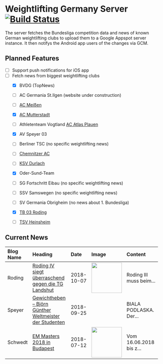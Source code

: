 # Weightlifting Germany Server [![Build Status](https://travis-ci.org/WGierke/weightlifting_germany_server.svg?branch=master)](https://travis-ci.org/WGierke/weightlifting_germany_server)

The server fetches the Bundesliga competition data and news of known German weightlifting clubs to upload them to a Google Appspot server instance.
It then notifys the Android app users of the changes via GCM.

## Planned Features
- [ ] Support push notifications for iOS app  
- [ ] Fetch news from biggest weightlifting clubs
    - [X] BVDG (TopNews)
    - [ ] AC Germania St.Ilgen (website under construction)
    - [ ] [AC Meißen](http://www.ac-meissen.de/index.php?start=1)
    - [X] [AC Mutterstadt](http://www.ac-mutterstadt.de/index.php?start=1)
    - [ ] Athletenteam Vogtland [AC Atlas Plauen](https://acatlas.wordpress.com/)
    - [X] AV Speyer 03
    - [ ] Berliner TSC (no specific weightlifting news)
    - [ ] [Chemnitzer AC](http://chemnitzer-athletenclub.de/aktuelles/news/page/1/)
    - [ ] [KSV Durlach](http://ksvdurlach.de/news?page_n54=1)
    - [X] Oder-Sund-Team
    - [ ] SG Fortschritt Eibau (no specific weightlifting news)
    - [ ] SSV Samswegen (no specific weightlifting news)
    - [ ] SV Germania Obrigheim (no news about 1. Bundesliga)
    - [X] [TB 03 Roding](http://www.tb03-gewichtheben.de/page/1/)
    - [ ] [TSV Heinsheim](http://gewichtheben.tsv-heinsheim.de/index.php?start=1)


## Current News

| Blog Name   | Heading                                                                                                                                               | Date       | Image                                                                                                                     | Content                 |
|:------------|:------------------------------------------------------------------------------------------------------------------------------------------------------|:-----------|:--------------------------------------------------------------------------------------------------------------------------|:------------------------|
| Roding      | [Roding IV siegt überraschend gegen die TG Landshut](https://www.tb03-gewichtheben.de/2018/10/roding-iv-siegt-ueberraschend-gegen-die-tg-landshut/)   | 2018-10-07 | <img src='https://www.tb03-gewichtheben.de/wp-content/gallery/tb-03-roding-iii-asv-neumarkt/P1090316.JPG' width='100px'/> | Roding III muss beim... |
| Speyer      | [Gewichtheben – Björn Günther Weltmeister  der Studenten](https://www.av03-speyer.de/2018/09/gewichtheben-bjoern-guenther-weltmeister-der-studenten/) | 2018-09-25 |                                                                                                                           | BIALA PODLASKA.  Der... |
| Schwedt     | [EM Masters 2018 in Budapest](http://gewichtheben.blauweiss65-schwedt.de/?p=7730)                                                                     | 2018-07-12 | <img src='http://gewichtheben.blauweiss65-schwedt.de/wp-content/uploads/2018/07/IMG_1586-300x200.jpg' width='100px'/>     | Vom 16.06.2018 bis z... |